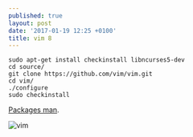 ```yaml
---
published: true
layout: post
date: '2017-01-19 12:25 +0100'
title: vim 8
---
```

    sudo apt-get install checkinstall libncurses5-dev
    cd source/
    git clone https://github.com/vim/vim.git
    cd vim/
    ./configure
    sudo checkinstall
    
[Packages man](http://vimhelp.appspot.com/repeat.txt.html#packages).

![vim]({{site.baseurl}}/media/vimClean.png)
